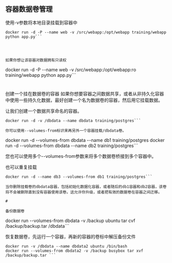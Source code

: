 ## 容器数据卷管理

使用-v参数将本地目录挂载到容器中
```
docker run -d -P --name web -v /src/webapp:/opt/webapp training/webapp python app.py```




如果你想让该容器对数据拥有只读权
```
docker run -d -P --name web -v /src/webapp:/opt/webapp:ro training/webapp python app.py```

#

创建一个挂在数据卷的容器
如果你想要容器之间数据共享，或者从非持久化容器中使用一些持久化数据，最好创建一个名为数据卷的容器，然后用它挂载数据。

让我们创建一个数据共享命名的容器。

```
docker run -d -v /dbdata --name dbdata training/postgres```

你可以使用--volumes-from标识来再另外一个容器挂载/dbdata卷。

```
docker run -d --volumes-from dbdata --name db1 training/postgres
docker run -d --volumes-from dbdata --name db2 training/postgres```

您也可以使用多个--volumes-from参数来将多个数据卷桥接到多个容器中。


也可以重复挂载
```
docker run -d --name db3 --volumes-from db1 training/postgres```

当你删除挂载卷的dbdata容器，包括初始化数据化容器，或者随后的db1容器和db2容器，该卷将不会被删除直到没有容器使用该卷。这允许你升级，或者把有效的数据卷在容器之间迁移。

#

备份数据卷

```
docker run --volumes-from dbdata -v /backup ubuntu tar cvf /backup/backup.tar /dbdata```


恢复数据卷，先运行一个容器，再新的容器的卷标中解压备份文件

```
docker run -v /dbdata --name dbdata2 ubuntu /bin/bash
docker run --volumes-from dbdata2 -v /backup busybox tar xvf /backup/backup.tar ```


